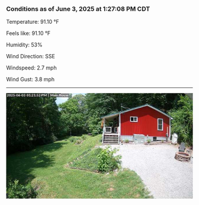 ### Conditions as of June 3, 2025 at 1:27:08 PM CDT 

Temperature: 91.10 &deg;F

Feels like: 91.10 &deg;F

Humidity: 53%

Wind Direction: SSE

Windspeed: 2.7 mph

Wind Gust: 3.8 mph

---

<img src="./images/latest.jpeg"/>

